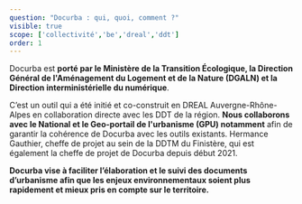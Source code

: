 ```yaml
---
question: "Docurba : qui, quoi, comment ?"
visible: true
scope: ['collectivité','be','dreal','ddt']
order: 1
---
```


Docurba est **porté par le Ministère de la Transition Écologique, la Direction Général de l'Aménagement du Logement et de la Nature (DGALN) et la Direction interministérielle du numérique**. 

C’est un outil qui a été initié et co-construit en DREAL Auvergne-Rhône-Alpes en collaboration directe avec les DDT de la région. **Nous collaborons avec le National et le Geo-portail de l'urbanisme (GPU) notamment** afin de garantir la cohérence de Docurba avec les outils existants. Hermance Gauthier, cheffe de projet au sein de la DDTM du Finistère, qui est également la cheffe de projet de Docurba depuis début 2021. 

**Docurba vise à faciliter l’élaboration et le suivi des documents d’urbanisme afin que les enjeux environnementaux soient plus rapidement et mieux pris en compte sur le territoire.**
